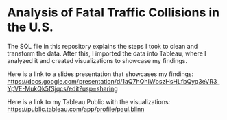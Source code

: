 # Analysis of Fatal Traffic Collisions in the U.S.

The SQL file in this repository explains the steps I took to clean and transform the data. After this, 
I imported the data into Tableau, where I analyzed it and created visualizations to showcase my findings. 

Here is a link to a slides presentation that showcases my findings:
https://docs.google.com/presentation/d/1aQ7hQhIWbszHsHLfbQyq3eVR3_YpVE-MukQk5fSjqcs/edit?usp=sharing

Here is a link to my Tableau Public with the visualizations:
https://public.tableau.com/app/profile/paul.blinn
